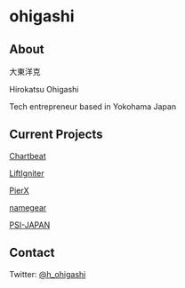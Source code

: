 # ohigashi

## About
大東洋克

Hirokatsu Ohigashi

Tech entrepreneur based in Yokohama Japan

## Current Projects
[Chartbeat](https://chartbeat.com)

[LiftIgniter](https://www.liftigniter.com)

[PierX](https://pierx.co)

[namegear](https://namegear.co)

[PSI-JAPAN](https://psi.jp)

## Contact

Twitter: [@h_ohigashi](https://twitter.com/h_ohigashi)
